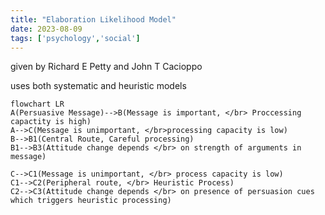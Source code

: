 ```yaml
---
title: "Elaboration Likelihood Model"
date: 2023-08-09
tags: ['psychology','social']
---
```


given by Richard E Petty and John T Cacioppo


uses both systematic and heuristic models

```mermaid
flowchart LR
A(Persuasive Message)-->B(Message is important, </br> Proccessing capactity is high)
A-->C(Message is unimportant, </br>processing capacity is low)
B-->B1(Central Route, Careful processing)
B1-->B3(Attitude change depends </br> on strength of arguments in message)

C-->C1(Message is unimportant, </br> process capacity is low)
C1-->C2(Peripheral route, </br> Heuristic Process)
C2-->C3(Attitude change depends </br> on presence of persuasion cues which triggers heuristic processing)

```
